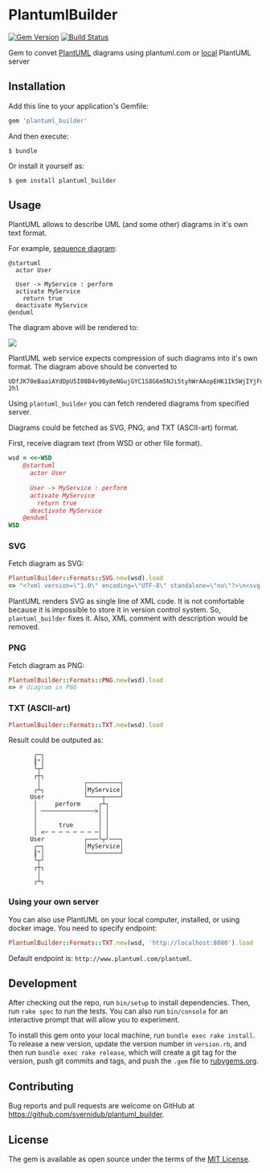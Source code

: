 # PlantumlBuilder

[![Gem Version](https://badge.fury.io/rb/plantuml_builder.svg)](https://badge.fury.io/rb/plantuml_builder)
[![Build Status](https://travis-ci.com/svernidub/plantuml_builder.svg?branch=master)](https://travis-ci.com/svernidub/plantuml_builder)

Gem to convet [PlantUML](http://plantuml.com) diagrams using plantuml.com or
[local](https://hub.docker.com/r/plantuml/plantuml-server/) PlantUML server

## Installation

Add this line to your application's Gemfile:

```ruby
gem 'plantuml_builder'
```

And then execute:

    $ bundle

Or install it yourself as:

    $ gem install plantuml_builder

## Usage

PlantUML allows to describe UML (and some other) diagrams in it's own text format.

For example, [sequence diagram](http://plantuml.com/sequence-diagram):
```wsd
@startuml
  actor User
  
  User -> MyService : perform
  activate MyService
    return true
  deactivate MyService
@enduml
```

The diagram above will be rendered to:

![](http://www.plantuml.com/plantuml/png/UDfJK70eBaaiAYdDpU5I08B4v9By8eNGujGYC1S8G6m5NJi5tyhWrAAopEHK1Ik5WjIYjFoYN9YEpBB4abI40gZEejIIqg8yXPAYKeX8IYfMfGwfUIaWsm5R-2hl)

PlantUML web service expects compression of such diagrams into
it's own format. The diagram above should be converted to

```
UDfJK70eBaaiAYdDpU5I08B4v9By8eNGujGYC1S8G6m5NJi5tyhWrAAopEHK1Ik5WjIYjFoYN9YEpBB4abI40gZEejIIqg8yXPAYKeX8IYfMfGwfUIaWsm5R-2hl
```

Using `plantuml_builder` you can fetch rendered diagrams from specified server.

Diagrams could be fetched as SVG, PNG, and TXT (ASCII-art) format.

First, receive diagram text (from WSD or other file format).

```ruby
wsd = <<-WSD
    @startuml
      actor User
      
      User -> MyService : perform
      activate MyService
        return true
      deactivate MyService
    @enduml
WSD
```

### SVG

Fetch diagram as SVG:

```ruby
PlantumlBuilder::Formats::SVG.new(wsd).load
=> "<?xml version=\"1.0\" encoding=\"UTF-8\" standalone=\"no\"?>\n<svg xmlns=\"http://www.w3.org/2000/svg\" xmlns:xlink=\"http://www.w3.org/1999/xlink\" contentScriptType=\"application/ecmascript\" contentStyleType=\"text/css\" height=\"251px\" preserveAspectRatio=\"none\" style=\"width:152px;height:251px;\" version=\"1.1\" viewBox=\"0 0 152 251\" width=\"152px\" zoomAndPan=\"magnify\">\n<defs>\n<filter height=\"300%\" id=\"fz1m93rvif4fb\" width=\"300%\" x=\"-1\" y=\"-1\">\n<feGaussianBlur result=\"blurOut\" stdDeviation=\"2.0\"/>\n<feColorMatrix in=\"blurOut\" result=\"blurOut2\" type=\"matrix\" values=\"0 0 0 0 0 0 0 0 0 0 0 0 0 0 0 0 0 0 .4 0\"/>\n<feOffset dx=\"4.0\" dy=\"4.0\" in=\"blurOut2\" result=\"blurOut3\"/>\n<feBlend in=\"SourceGraphic\" in2=\"blurOut3\" mode=\"normal\"/>\n</filter>\n</defs>\n<g>\n<rect fill=\"#FFFFFF\" filter=\"url(#fz1m93rvif4fb)\" height=\"29.1328\" style=\"stroke: #A80036; stroke-width: 1.0;\" width=\"10\" x=\"97\" y=\"117.4297\"/>\n<line style=\"stroke: #A80036; stroke-width: 1.0; stroke-dasharray: 5.0,5.0;\" x1=\"27\" x2=\"27\" y1=\"86.2969\" y2=\"164.5625\"/>\n<line style=\"stroke: #A80036; stroke-width: 1.0; stroke-dasharray: 5.0,5.0;\" x1=\"101.5\" x2=\"101.5\" y1=\"86.2969\" y2=\"164.5625\"/>\n<text fill=\"#000000\" font-family=\"sans-serif\" font-size=\"14\" lengthAdjust=\"spacingAndGlyphs\" textLength=\"32\" x=\"8\" y=\"82.9951\">\nUser</text>\n<ellipse cx=\"27\" cy=\"13\" fill=\"#FEFECE\" filter=\"url(#fz1m93rvif4fb)\" rx=\"8\" ry=\"8\" style=\"stroke: #A80036; stroke-width: 2.0;\"/>\n<path d=\"M27,21 L27,48 M14,29 L40,29 M27,48 L14,63 M27,48 L40,63 \" fill=\"none\" filter=\"url(#fz1m93rvif4fb)\" style=\"stroke: #A80036; stroke-width: 2.0;\"/>\n<text fill=\"#000000\" font-family=\"sans-serif\" font-size=\"14\" lengthAdjust=\"spacingAndGlyphs\" textLength=\"32\" x=\"8\" y=\"176.5576\">\nUser</text>\n<ellipse cx=\"27\" cy=\"189.8594\" fill=\"#FEFECE\" filter=\"url(#fz1m93rvif4fb)\" rx=\"8\" ry=\"8\" style=\"stroke: #A80036; stroke-width: 2.0;\"/>\n<path d=\"M27,197.8594 L27,224.8594 M14,205.8594 L40,205.8594 M27,224.8594 L14,239.8594 M27,224.8594 L40,239.8594 \" fill=\"none\" filter=\"url(#fz1m93rvif4fb)\" style=\"stroke: #A80036; stroke-width: 2.0;\"/>\n<rect fill=\"#FEFECE\" filter=\"url(#fz1m93rvif4fb)\" height=\"30.2969\" style=\"stroke: #A80036; stroke-width: 1.5;\" width=\"83\" x=\"58.5\" y=\"51\"/>\n<text fill=\"#000000\" font-family=\"sans-serif\" font-size=\"14\" lengthAdjust=\"spacingAndGlyphs\" textLength=\"69\" x=\"65.5\" y=\"70.9951\">\nMyService</text>\n<rect fill=\"#FEFECE\" filter=\"url(#fz1m93rvif4fb)\" height=\"30.2969\" style=\"stroke: #A80036; stroke-width: 1.5;\" width=\"83\" x=\"58.5\" y=\"163.5625\"/>\n<text fill=\"#000000\" font-family=\"sans-serif\" font-size=\"14\" lengthAdjust=\"spacingAndGlyphs\" textLength=\"69\" x=\"65.5\" y=\"183.5576\">\nMyService</text>\n<rect fill=\"#FFFFFF\" filter=\"url(#fz1m93rvif4fb)\" height=\"29.1328\" style=\"stroke: #A80036; stroke-width: 1.0;\" width=\"10\" x=\"97\" y=\"117.4297\"/>\n<polygon fill=\"#A80036\" points=\"85,113.4297,95,117.4297,85,121.4297,89,117.4297\" style=\"stroke: #A80036; stroke-width: 1.0;\"/>\n<line style=\"stroke: #A80036; stroke-width: 1.0;\" x1=\"27\" x2=\"91\" y1=\"117.4297\" y2=\"117.4297\"/>\n<text fill=\"#000000\" font-family=\"sans-serif\" font-size=\"13\" lengthAdjust=\"spacingAndGlyphs\" textLength=\"51\" x=\"34\" y=\"112.3638\">\nperform</text>\n<polygon fill=\"#A80036\" points=\"38,142.5625,28,146.5625,38,150.5625,34,146.5625\" style=\"stroke: #A80036; stroke-width: 1.0;\"/>\n<line style=\"stroke: #A80036; stroke-width: 1.0; stroke-dasharray: 2.0,2.0;\" x1=\"32\" x2=\"101\" y1=\"146.5625\" y2=\"146.5625\"/>\n<text fill=\"#000000\" font-family=\"sans-serif\" font-size=\"13\" lengthAdjust=\"spacingAndGlyphs\" textLength=\"26\" x=\"44\" y=\"141.4966\">\ntrue</text>\n\n</g>\n</svg"
```

PlantUML renders SVG as single line of XML code. It is not comfortable because it is impossible
to store it in version control system. So, `plantuml_builder` fixes it.
Also, XML comment with description would be removed.


### PNG

Fetch diagram as PNG:
```ruby
PlantumlBuilder::Formats::PNG.new(wsd).load
=> # diagram in PNG
```

### TXT (ASCII-art)

```ruby
PlantumlBuilder::Formats::TXT.new(wsd).load
```
Result could be outputed as:

```
       ┌─┐                      
       ║"│                      
       └┬┘                      
       ┌┼┐                      
        │            ┌─────────┐
       ┌┴┐           │MyService│
      User           └────┬────┘
       │     perform     ┌┴┐    
       │ ───────────────>│ │    
       │                 │ │    
       │      true       │ │    
       │ <─ ─ ─ ─ ─ ─ ─ ─│ │    
      User           ┌───└┬┘───┐
       ┌─┐           │MyService│
       ║"│           └─────────┘
       └┬┘                      
       ┌┼┐                      
        │                       
       ┌┴┐
```

### Using your own server

You can also use PlantUML on your local computer, installed, or using docker image.
You need to specify endpoint:

```ruby
PlantumlBuilder::Formats::TXT.new(wsd, 'http://localhost:8080').load
```

Default endpoint is: `http://www.plantuml.com/plantuml`.

## Development

After checking out the repo, run `bin/setup` to install dependencies. Then, run `rake spec` to run the tests. You can also run `bin/console` for an interactive prompt that will allow you to experiment.

To install this gem onto your local machine, run `bundle exec rake install`. To release a new version, update the version number in `version.rb`, and then run `bundle exec rake release`, which will create a git tag for the version, push git commits and tags, and push the `.gem` file to [rubygems.org](https://rubygems.org).

## Contributing

Bug reports and pull requests are welcome on GitHub at https://github.com/svernidub/plantuml_builder.


## License

The gem is available as open source under the terms of the [MIT License](http://opensource.org/licenses/MIT).

